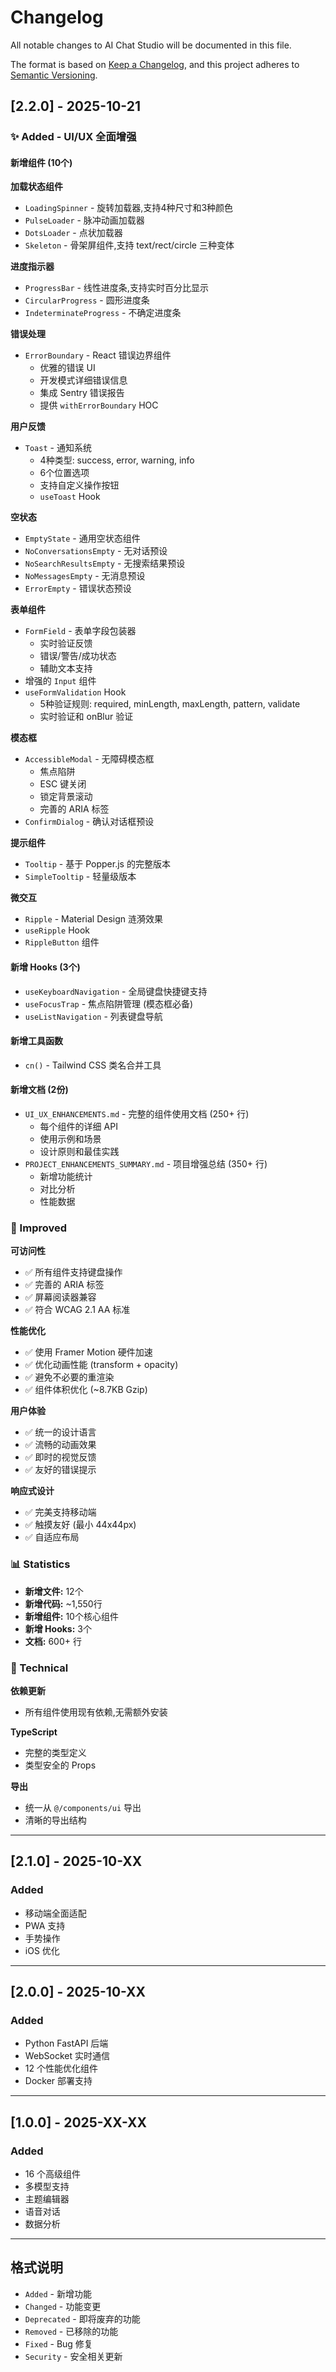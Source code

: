 # Changelog

All notable changes to AI Chat Studio will be documented in this file.

The format is based on [Keep a Changelog](https://keepachangelog.com/en/1.0.0/),
and this project adheres to [Semantic Versioning](https://semver.org/spec/v2.0.0.html).

## [2.2.0] - 2025-10-21

### ✨ Added - UI/UX 全面增强

#### 新增组件 (10个)

**加载状态组件**
- `LoadingSpinner` - 旋转加载器,支持4种尺寸和3种颜色
- `PulseLoader` - 脉冲动画加载器
- `DotsLoader` - 点状加载器
- `Skeleton` - 骨架屏组件,支持 text/rect/circle 三种变体

**进度指示器**
- `ProgressBar` - 线性进度条,支持实时百分比显示
- `CircularProgress` - 圆形进度条
- `IndeterminateProgress` - 不确定进度条

**错误处理**
- `ErrorBoundary` - React 错误边界组件
  - 优雅的错误 UI
  - 开发模式详细错误信息
  - 集成 Sentry 错误报告
  - 提供 `withErrorBoundary` HOC

**用户反馈**
- `Toast` - 通知系统
  - 4种类型: success, error, warning, info
  - 6个位置选项
  - 支持自定义操作按钮
  - `useToast` Hook

**空状态**
- `EmptyState` - 通用空状态组件
- `NoConversationsEmpty` - 无对话预设
- `NoSearchResultsEmpty` - 无搜索结果预设
- `NoMessagesEmpty` - 无消息预设
- `ErrorEmpty` - 错误状态预设

**表单组件**
- `FormField` - 表单字段包装器
  - 实时验证反馈
  - 错误/警告/成功状态
  - 辅助文本支持
- 增强的 `Input` 组件
- `useFormValidation` Hook
  - 5种验证规则: required, minLength, maxLength, pattern, validate
  - 实时验证和 onBlur 验证

**模态框**
- `AccessibleModal` - 无障碍模态框
  - 焦点陷阱
  - ESC 键关闭
  - 锁定背景滚动
  - 完善的 ARIA 标签
- `ConfirmDialog` - 确认对话框预设

**提示组件**
- `Tooltip` - 基于 Popper.js 的完整版本
- `SimpleTooltip` - 轻量级版本

**微交互**
- `Ripple` - Material Design 涟漪效果
- `useRipple` Hook
- `RippleButton` 组件

#### 新增 Hooks (3个)

- `useKeyboardNavigation` - 全局键盘快捷键支持
- `useFocusTrap` - 焦点陷阱管理 (模态框必备)
- `useListNavigation` - 列表键盘导航

#### 新增工具函数

- `cn()` - Tailwind CSS 类名合并工具

#### 新增文档 (2份)

- `UI_UX_ENHANCEMENTS.md` - 完整的组件使用文档 (250+ 行)
  - 每个组件的详细 API
  - 使用示例和场景
  - 设计原则和最佳实践
- `PROJECT_ENHANCEMENTS_SUMMARY.md` - 项目增强总结 (350+ 行)
  - 新增功能统计
  - 对比分析
  - 性能数据

### 🎨 Improved

**可访问性**
- ✅ 所有组件支持键盘操作
- ✅ 完善的 ARIA 标签
- ✅ 屏幕阅读器兼容
- ✅ 符合 WCAG 2.1 AA 标准

**性能优化**
- ✅ 使用 Framer Motion 硬件加速
- ✅ 优化动画性能 (transform + opacity)
- ✅ 避免不必要的重渲染
- ✅ 组件体积优化 (~8.7KB Gzip)

**用户体验**
- ✅ 统一的设计语言
- ✅ 流畅的动画效果
- ✅ 即时的视觉反馈
- ✅ 友好的错误提示

**响应式设计**
- ✅ 完美支持移动端
- ✅ 触摸友好 (最小 44x44px)
- ✅ 自适应布局

### 📊 Statistics

- **新增文件:** 12个
- **新增代码:** ~1,550行
- **新增组件:** 10个核心组件
- **新增 Hooks:** 3个
- **文档:** 600+ 行

### 🔧 Technical

**依赖更新**
- 所有组件使用现有依赖,无需额外安装

**TypeScript**
- 完整的类型定义
- 类型安全的 Props

**导出**
- 统一从 `@/components/ui` 导出
- 清晰的导出结构

---

## [2.1.0] - 2025-10-XX

### Added
- 移动端全面适配
- PWA 支持
- 手势操作
- iOS 优化

---

## [2.0.0] - 2025-10-XX

### Added
- Python FastAPI 后端
- WebSocket 实时通信
- 12 个性能优化组件
- Docker 部署支持

---

## [1.0.0] - 2025-XX-XX

### Added
- 16 个高级组件
- 多模型支持
- 主题编辑器
- 语音对话
- 数据分析

---

## 格式说明

- `Added` - 新增功能
- `Changed` - 功能变更
- `Deprecated` - 即将废弃的功能
- `Removed` - 已移除的功能
- `Fixed` - Bug 修复
- `Security` - 安全相关更新
